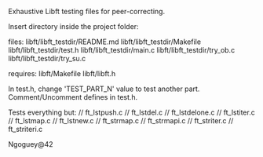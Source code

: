 
Exhaustive Libft testing files for peer-correcting.


Insert directory inside the project folder:

files:
libft/libft_testdir/README.md
libft/libft_testdir/Makefile
libft/libft_testdir/test.h
libft/libft_testdir/main.c
libft/libft_testdir/try_ob.c
libft/libft_testdir/try_su.c

requires:
libft/Makefile
libft/libft.h

In test.h, change 'TEST_PART_N' value to test another part.
Comment/Uncomment defines in test.h.

Tests everything but:
// ft_lstpush.c
// ft_lstdel.c
// ft_lstdelone.c
// ft_lstiter.c
// ft_lstmap.c
// ft_lstnew.c
// ft_strmap.c
// ft_strmapi.c
// ft_striter.c
// ft_striteri.c


Ngoguey@42
